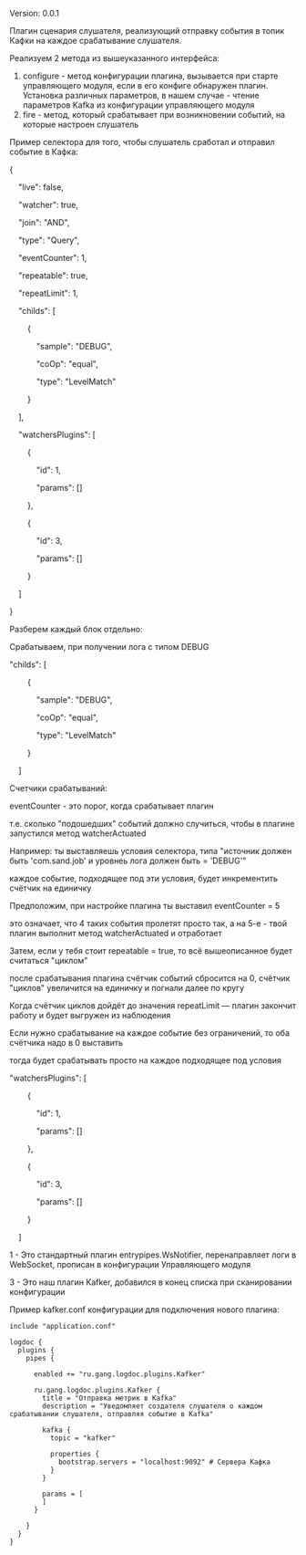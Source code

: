 Version: 0.0.1

Плагин сценария слушателя, реализующий отправку события в топик Кафки на каждое срабатывание слушателя.

Реализуем 2 метода из вышеуказанного интерфейса:

1. configure - метод конфигурации плагина, вызывается при старте управляющего модуля, если в его конфиге обнаружен плагин. Установка различных параметров, в нашем случае - чтение параметров Kafka из конфигурации управляющего модуля
2. fire - метод, который срабатывает при возникновении событий, на которые настроен слушатель

Пример селектора для того, чтобы слушатель сработал и отправил событие в Кафка:

{

&nbsp;&nbsp;&nbsp;&nbsp;"live": false,

&nbsp;&nbsp;&nbsp;&nbsp;"watcher": true,

&nbsp;&nbsp;&nbsp;&nbsp;"join": "AND",

&nbsp;&nbsp;&nbsp;&nbsp;"type": "Query",

&nbsp;&nbsp;&nbsp;&nbsp;"eventCounter": 1,

&nbsp;&nbsp;&nbsp;&nbsp;"repeatable": true,

&nbsp;&nbsp;&nbsp;&nbsp;"repeatLimit": 1,

&nbsp;&nbsp;&nbsp;&nbsp;"childs": [

&nbsp;&nbsp;&nbsp;&nbsp;&nbsp;&nbsp;&nbsp;&nbsp;{

&nbsp;&nbsp;&nbsp;&nbsp;&nbsp;&nbsp;&nbsp;&nbsp;&nbsp;&nbsp;&nbsp;&nbsp;"sample": "DEBUG",

&nbsp;&nbsp;&nbsp;&nbsp;&nbsp;&nbsp;&nbsp;&nbsp;&nbsp;&nbsp;&nbsp;&nbsp;"coOp": "equal",

&nbsp;&nbsp;&nbsp;&nbsp;&nbsp;&nbsp;&nbsp;&nbsp;&nbsp;&nbsp;&nbsp;&nbsp;"type": "LevelMatch"

&nbsp;&nbsp;&nbsp;&nbsp;&nbsp;&nbsp;&nbsp;&nbsp;}

&nbsp;&nbsp;&nbsp;&nbsp;],

&nbsp;&nbsp;&nbsp;&nbsp;"watchersPlugins": [

&nbsp;&nbsp;&nbsp;&nbsp;&nbsp;&nbsp;&nbsp;&nbsp;{

&nbsp;&nbsp;&nbsp;&nbsp;&nbsp;&nbsp;&nbsp;&nbsp;&nbsp;&nbsp;&nbsp;&nbsp;"id": 1,

&nbsp;&nbsp;&nbsp;&nbsp;&nbsp;&nbsp;&nbsp;&nbsp;&nbsp;&nbsp;&nbsp;&nbsp;"params": []

&nbsp;&nbsp;&nbsp;&nbsp;&nbsp;&nbsp;&nbsp;&nbsp;},

&nbsp;&nbsp;&nbsp;&nbsp;&nbsp;&nbsp;&nbsp;&nbsp;{

&nbsp;&nbsp;&nbsp;&nbsp;&nbsp;&nbsp;&nbsp;&nbsp;&nbsp;&nbsp;&nbsp;&nbsp;"id": 3,

&nbsp;&nbsp;&nbsp;&nbsp;&nbsp;&nbsp;&nbsp;&nbsp;&nbsp;&nbsp;&nbsp;&nbsp;"params": []

&nbsp;&nbsp;&nbsp;&nbsp;&nbsp;&nbsp;&nbsp;&nbsp;}

&nbsp;&nbsp;&nbsp;&nbsp;]

}



Разберем каждый блок отдельно:

Срабатываем, при получении лога с типом DEBUG

"childs": [

&nbsp;&nbsp;&nbsp;&nbsp;&nbsp;&nbsp;&nbsp;&nbsp;{

&nbsp;&nbsp;&nbsp;&nbsp;&nbsp;&nbsp;&nbsp;&nbsp;&nbsp;&nbsp;&nbsp;&nbsp;"sample": "DEBUG",

&nbsp;&nbsp;&nbsp;&nbsp;&nbsp;&nbsp;&nbsp;&nbsp;&nbsp;&nbsp;&nbsp;&nbsp;"coOp": "equal",

&nbsp;&nbsp;&nbsp;&nbsp;&nbsp;&nbsp;&nbsp;&nbsp;&nbsp;&nbsp;&nbsp;&nbsp;"type": "LevelMatch"

&nbsp;&nbsp;&nbsp;&nbsp;&nbsp;&nbsp;&nbsp;&nbsp;}

&nbsp;&nbsp;&nbsp;&nbsp;]



Счетчики срабатываний:

eventCounter - это порог, когда срабатывает плагин

т.е. сколько "подошедших" событий должно случиться, чтобы в плагине запустился метод watcherActuated



Например: ты выставляешь условия селектора, типа "источник должен быть 'com.sand.job' и уровнеь лога должен быть = 'DEBUG'"

каждое событие, подходящее под эти условия, будет инкрементить счётчик на единичку



Предположим, при настройке плагина ты выставил eventCounter = 5

это означает, что 4 таких события пролетят просто так, а на 5-е - твой плагин выполнит метод  watcherActuated и отработает



Затем, если у тебя стоит repeatable = true, то всё вышеописанное будет считаться "циклом"

после срабатывания плагина счётчик событий сбросится на 0, счётчик "циклов" увеличится на единичку и погнали далее по кругу

Когда счётчик циклов дойдёт до значения repeatLimit — плагин закончит работу и будет выгружен из наблюдения



Если нужно срабатывание на каждое событие без ограничений, то оба счётчика надо в 0 выставить

тогда будет срабатывать просто на каждое подходящее под условия



"watchersPlugins": [

&nbsp;&nbsp;&nbsp;&nbsp;&nbsp;&nbsp;&nbsp;&nbsp;{

&nbsp;&nbsp;&nbsp;&nbsp;&nbsp;&nbsp;&nbsp;&nbsp;&nbsp;&nbsp;&nbsp;&nbsp;"id": 1,

&nbsp;&nbsp;&nbsp;&nbsp;&nbsp;&nbsp;&nbsp;&nbsp;&nbsp;&nbsp;&nbsp;&nbsp;"params": []

&nbsp;&nbsp;&nbsp;&nbsp;&nbsp;&nbsp;&nbsp;&nbsp;},

&nbsp;&nbsp;&nbsp;&nbsp;&nbsp;&nbsp;&nbsp;&nbsp;{

&nbsp;&nbsp;&nbsp;&nbsp;&nbsp;&nbsp;&nbsp;&nbsp;&nbsp;&nbsp;&nbsp;&nbsp;"id": 3,

&nbsp;&nbsp;&nbsp;&nbsp;&nbsp;&nbsp;&nbsp;&nbsp;&nbsp;&nbsp;&nbsp;&nbsp;"params": []

&nbsp;&nbsp;&nbsp;&nbsp;&nbsp;&nbsp;&nbsp;&nbsp;}

&nbsp;&nbsp;&nbsp;&nbsp;]

1 - Это стандартный плагин entrypipes.WsNotifier, перенаправляет логи в WebSocket, прописан в конфигурации Управляющего модуля

3 - Это наш плагин Kafker, добавился в конец списка при сканировании конфигурации

Пример kafker.conf конфигурации для подключения нового плагина:

```
include "application.conf"

logdoc {
  plugins {
    pipes {

      enabled += "ru.gang.logdoc.plugins.Kafker"

      ru.gang.logdoc.plugins.Kafker {
        title = "Отправка метрик в Kafka"
        description = "Уведомляет создателя слушателя о каждом срабатывании слушателя, отправляя событие в Kafka"

        kafka {
          topic = "kafker"

          properties {
            bootstrap.servers = "localhost:9092" # Сервера Кафка
          }
        }

        params = [
        ]
      }

    }
  }
}
```